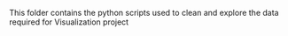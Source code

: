 This folder contains the python scripts used to clean and explore the data required for Visualization project

